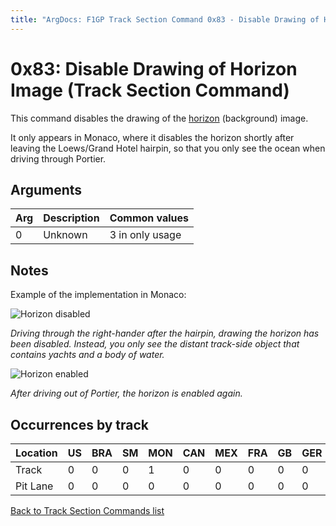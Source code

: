 ```yaml
---
title: "ArgDocs: F1GP Track Section Command 0x83 - Disable Drawing of Horizon Image"
---
```


# 0x83: Disable Drawing of Horizon Image (Track Section Command)

This command disables the drawing of the [horizon](/argdocs/file-formats/track/horizon/) (background) image.

It only appears in Monaco, where it disables the horizon
shortly after leaving the Loews/Grand Hotel hairpin, so that you only see the ocean
when driving through Portier.


## Arguments

<table class="table table-bordered table-striped table--small">
    <thead>
        <tr>
            <th>Arg</th>
            <th>Description</th>
            <th>Common values</th>
        </tr>
    </thead>
    <tbody>
        <tr>
            <td>0</td>
            <td>Unknown</td>
            <td>3 in only usage</td>
        </tr>
    </tbody>
</table>


## Notes

Example of the implementation in Monaco:

<img src="/argdocs/images/ts-commands/83-horizon-disabled.png" alt="Horizon disabled" class="img-fluid" />

_Driving through the right-hander after the hairpin, drawing the horizon has been disabled.
Instead, you only see the distant track-side object that contains yachts and a body of water._


<img src="/argdocs/images/ts-commands/83-horizon-enabled.png" alt="Horizon enabled" class="img-fluid" />

_After driving out of Portier, the horizon is enabled again._


## Occurrences by track

<table class="table table-bordered table-striped">
    <thead>
    <tr>
        <th>Location</th>
        <th class="text-right">US</th>
        <th class="text-right">BRA</th>
        <th class="text-right">SM</th>
        <th class="text-right">MON</th>
        <th class="text-right">CAN</th>
        <th class="text-right">MEX</th>
        <th class="text-right">FRA</th>
        <th class="text-right">GB</th>
        <th class="text-right">GER</th>
        <th class="text-right">HUN</th>
        <th class="text-right">BEL</th>
        <th class="text-right">ITA</th>
        <th class="text-right">POR</th>
        <th class="text-right">SPA</th>
        <th class="text-right">JAP</th>
        <th class="text-right">AUS</th>
    </tr>
    </thead>
    <tbody>
    <tr>
        <td>Track</td>
        <td class="text-right">0</td>
        <td class="text-right">0</td>
        <td class="text-right">0</td>
        <td class="text-right">1</td>
        <td class="text-right">0</td>
        <td class="text-right">0</td>
        <td class="text-right">0</td>
        <td class="text-right">0</td>
        <td class="text-right">0</td>
        <td class="text-right">0</td>
        <td class="text-right">0</td>
        <td class="text-right">0</td>
        <td class="text-right">0</td>
        <td class="text-right">0</td>
        <td class="text-right">0</td>
        <td class="text-right">0</td>
    </tr>
    <tr>
        <td>Pit Lane</td>
            <td class="text-right">0</td>
            <td class="text-right">0</td>
            <td class="text-right">0</td>
            <td class="text-right">0</td>
            <td class="text-right">0</td>
            <td class="text-right">0</td>
            <td class="text-right">0</td>
            <td class="text-right">0</td>
            <td class="text-right">0</td>
            <td class="text-right">0</td>
            <td class="text-right">0</td>
            <td class="text-right">0</td>
            <td class="text-right">0</td>
            <td class="text-right">0</td>
            <td class="text-right">0</td>
            <td class="text-right">0</td>
    </tr>
    </tbody>
</table>

[Back to Track Section Commands list](/argdocs/track-data/track-section-commands/)
